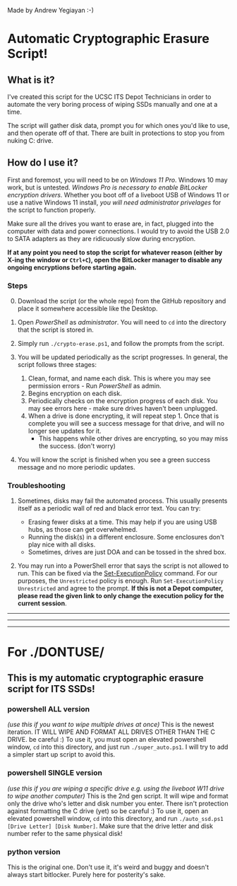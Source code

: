 Made by Andrew Yegiayan :-)


# Automatic Cryptographic Erasure Script!
## What is it?

I've created this script for the UCSC ITS Depot Technicians in order to automate the very boring process of wiping SSDs manually and one at a time.

The script will gather disk data, prompt you for which ones you'd like to use, and then operate off of that. There are built in protections to stop you from nuking C: drive.

## How do I use it?

First and foremost, you will need to be on *Windows 11 Pro*. Windows 10 may work, but is untested. *Windows Pro is necessary to enable BitLocker encryption drivers*.
Whether you boot off of a liveboot USB of Windows 11 or use a native Windows 11 install, *you will need administrator privelages* for the script to function properly.

Make sure all the drives you want to erase are, in fact, plugged into the computer with data and power connections. I would try to avoid the USB 2.0 to SATA adapters as they are ridicuously slow during encryption.

**If at any point you need to stop the script for whatever reason (either by X-ing the window or `Ctrl+C`), open the BitLocker manager to disable any ongoing encryptions before starting again.**

### Steps

0. Download the script (or the whole repo) from the GitHub repository and place it somewhere accessible like the Desktop.

1. Open *PowerShell* as *administrator*. You will need to `cd` into the directory that the script is stored in.

2. Simply run `./crypto-erase.ps1`, and follow the prompts from the script.

3. You will be updated periodically as the script progresses. In general, the script follows three stages:
    1. Clean, format, and name each disk. This is where you may see permission errors - Run *PowerShell* as admin.
    2. Begins encryption on each disk.
    3. Periodically checks on the encryption progress of each disk. You may see errors here - make sure drives haven't been unplugged.
    4. When a drive is done encrypting, it will repeat step 1. Once that is complete you will see a success message for that drive, and will no longer see updates for it.
        - This happens while other drives are encrypting, so you may miss the success. (don't worry)

4. You will know the script is finished when you see a green success message and no more periodic updates.


### Troubleshooting
1. Sometimes, disks may fail the automated process. This usually presents itself as a periodic wall of red and black error text. You can try:
    - Erasing fewer disks at a time. This may help if you are using USB hubs, as those can get overwhelmed.
    - Running the disk(s) in a different enclosure. Some enclosures don't play nice with all disks.
    - Sometimes, drives are just DOA and can be tossed in the shred box.

2. You may run into a PowerShell error that says the script is not allowed to run.
This can be fixed via the [Set-ExecutionPolicy](https://learn.microsoft.com/en-us/powershell/module/microsoft.powershell.security/set-executionpolicy?view=powershell-7.4) command. For our purposes, the `Unrestricted` policy is enough.
Run `Set-ExecutionPolicy Unrestricted` and agree to the prompt. **If this is not a Depot computer, please read the given link to only change the execution policy for the current session**.











---
---
---

# For ./DONTUSE/
## This is my automatic cryptographic erasure script for ITS SSDs!
### powershell ALL version 
*(use this if you want to wipe multiple drives at once)*
This is the newest iteration. IT WILL WIPE AND FORMAT ALL DRIVES OTHER THAN THE C DRIVE. be careful :)
To use it, you must open an elevated powershell window, `cd` into this directory, and just run `./super_auto.ps1`. I will try to add a simpler start up script to avoid this.

### powershell SINGLE version 
*(use this if you are wiping a specific drive e.g. using the liveboot W11 drive to wipe another computer)*
This is the 2nd gen script. It will wipe and format only the drive who's letter and disk number you enter. There isn't protection against formatting the C drive (yet) so be careful :)
To use it, open an elevated powershell window, `cd` into this directory, and run `./auto_ssd.ps1 [Drive Letter] [Disk Number]`. Make sure that the drive letter and disk number refer to the same physical disk!

### python version
This is the original one. Don't use it, it's weird and buggy and doesn't always start bitlocker. Purely here for posterity's sake.
